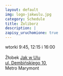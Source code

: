 ```yaml
---
layout: default
img: logo-jakwulu.jpg
category: Schedule
title: Żoliborz 
description: |
zapisy_uruchomione: true
---
```

wtorki 9:45, 12:15 i 16:00 <br/><br/>
Żłobek <a href="http://jakwulu.com.pl">Jak w Ulu</a><br/>
<a href="https://www.google.pl/maps/dir/Home/Dembi%C5%84skiego+10,+Warszawa/@52.263037,20.9676724,14z/data=!3m1!4b1!4m13!4m12!1m5!1m1!1s0x471ecb8761f3dffb:0x8b85050106c55791!2m2!1d20.987837!2d52.2492109!1m5!1m1!1s0x471ecbe80c0037a9:0xe9f6fe58ca26a134!2m2!1d20.9767401!2d52.276983?hl=en">ul. Dembińskiego 10</a>, <br/>
Metro Marymont <br/>

